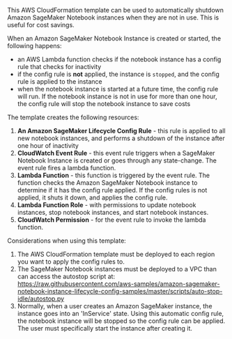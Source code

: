 

This AWS CloudFormation template can be used to automatically 
shutdown Amazon SageMaker Notebook instances when they are not in use. This is useful for cost savings.

When an Amazon SageMaker Notebook Instance is created or started, the following happens:
- an AWS Lambda function checks if the notebook instance has a config rule that checks for inactivity
- if the config rule is **not** applied, the instance is `stopped`, and the config rule is applied to the instance
- when the notebook instance is started at a future time, the config rule will run. If the notebook instance is not in use
  for more than one hour, the config rule will stop the notebook instance to save costs

The template creates the following resources:

1. **An Amazon SageMaker Lifecycle Config Rule** - this rule is applied to all new notebook instances, and performs
   a shutdown of the instance after one hour of inactivity
2. **CloudWatch Event Rule** - this event rule triggers when a SageMaker Notebook Instance is created or goes through any state-change.
   The event rule fires a lambda function.
3. **Lambda Function** - this function is triggered by the event rule. The function checks the Amazon SageMaker Notebook instance
to determine if it has the config rule applied. If the config rules is not applied, it shuts it down, and applies the config rule.
4. **Lambda Function Role** - with permissions to update notebook instances, stop notebook instances, and start notebook instances. 
5. **CloudWatch Permission** - for the event rule to invoke the lambda function.


Considerations when using this template:

1. The AWS CloudFormation template must be deployed to each region you want to apply the config rules to.
2. The SageMaker Notebook instances must be deployed to a VPC than can access the autostop script at: https://raw.githubusercontent.com/aws-samples/amazon-sagemaker-notebook-instance-lifecycle-config-samples/master/scripts/auto-stop-idle/autostop.py
3. Normally, when a user creates an Amazon SageMaker instance, the instance goes into an 'InService' state. 
 Using this automatic config rule, the notebook instance will be stopped so the config rule can be applied. The user must specifically start the instance after creating it.